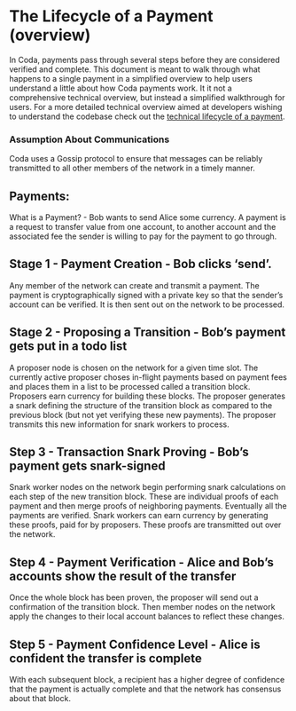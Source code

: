 # The Lifecycle of a Payment (overview)

In Coda, payments pass through several steps before they are considered verified and complete. This document is meant to walk through what happens to a single payment in a simplified overview to help users understand a little about how Coda payments work. It it not a comprehensive technical overview, but instead a simplified walkthrough for users. For a more detailed technical overview aimed at developers wishing to understand the codebase check out the [technical lifecycle of a payment](lifecycle_of_a_payment_technical.md).

### Assumption About Communications
Coda uses a Gossip protocol to ensure that messages can be reliably transmitted to all other members of the network in a timely manner.

## Payments:
What is a Payment? - Bob wants to send Alice some currency.
A payment is a request to transfer value from one account, to another account and the associated fee the sender is willing to pay for the payment to go through.

## Stage 1 - Payment Creation - Bob clicks ‘send’.
Any member of the network can create and transmit a payment. The payment is
cryptographically signed with a private key so that the sender’s account can be verified. It is then sent out on the network to be processed.

## Stage 2 - Proposing a Transition - Bob’s payment gets put in a todo list
A proposer node is chosen on the network for a given time slot. The currently active proposer choses in-flight payments based on payment fees and places them in a list to be processed called a transition block. Proposers earn currency for building these blocks. The proposer generates a snark defining the structure of the transition block as compared to the previous block (but not yet verifying these new payments). The proposer transmits this new information for snark workers to process.

## Step 3 - Transaction Snark Proving - Bob’s payment gets snark-signed
Snark worker nodes on the network begin performing snark calculations on each step of the new transition block. These are individual proofs of each payment and then merge proofs of neighboring payments. Eventually all the payments are verified. Snark workers can earn currency by generating these proofs, paid for by proposers. These proofs are transmitted out over the network.

## Step 4 - Payment Verification - Alice and Bob’s accounts show the result of the transfer
Once the whole block has been proven, the proposer will send out a confirmation of the transition block. Then member nodes on the network apply the changes to their local account balances to reflect these changes.

## Step 5 - Payment Confidence Level - Alice is confident the transfer is complete
With each subsequent block, a recipient has a higher degree of confidence that the payment is actually complete and that the network has consensus about that block.

